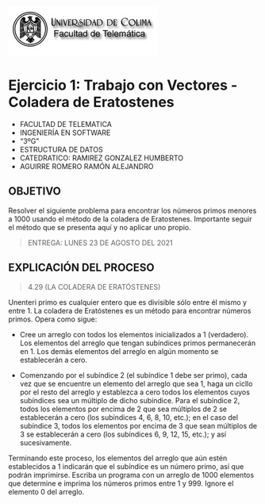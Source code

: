 ![Logo](img/ucol-logo.jpg)

# Ejercicio 1: Trabajo con Vectores - Coladera de Eratostenes

- FACULTAD DE TELEMATICA
- INGENIERÍA EN SOFTWARE
- “3ºG”
- ESTRUCTURA DE DATOS
- CATEDRATICO: RAMIREZ GONZALEZ HUMBERTO
- AGUIRRE ROMERO RAMÓN ALEJANDRO

## OBJETIVO

Resolver el siguiente problema para encontrar los números primos menores a 1000 usando el método de la coladera de Eratostenes. Importante seguir el método que se presenta aquí y no aplicar uno propio.

> ENTREGA: LUNES 23 DE AGOSTO DEL 2021

## EXPLICACIÓN DEL PROCESO

> 4.29 (LA COLADERA DE ERATÓSTENES)

Unenteri primo es cualquier entero que es divisible sólo entre él mismo y entre 1. La coladera de Eratóstenes es un método para encontrar números primos. Opera como sigue:

- Cree un arreglo con todos los elementos inicializados a 1 (verdadero). Los elementos del arreglo que tengan subíndices primos permanecerán en 1. Los demás elementos del arreglo en algún momento se establecerán a cero.

- Comenzando por el subíndice 2 (el subíndice 1 debe ser primo), cada vez que se encuentre un elemento del arreglo que sea 1, haga un cicllo por el resto del arreglo y establezca a cero todos los elementos cuyos subíndices sea un múltiplo de dicho subíndice. Para el subíndice 2, todos los elementos por encima de 2 que sea múltiplos de 2 se establecerán a cero (los subíndices 4, 6, 8, 10, etc.); en el caso del subíndice 3, todos los elementos por encima de 3 que sean múltiplos de 3 se establecerán a cero (los subíndices 6, 9, 12, 15, etc.); y así sucesivamente.

Terminando este proceso, los elementos del arreglo que aún estén establecidos a 1 indicarán que el subíndice es un número primo, así que podrán imprimirse. Escriba un programa con un arreglo de 1000 elementos que determine e imprima los números primos entre 1 y 999. Ignore el elemento 0 del arreglo.

